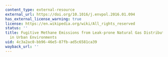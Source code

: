 ```yaml
---
content_type: external-resource
external_url: https://doi.org/10.1016/j.envpol.2016.01.094
has_external_license_warning: true
license: https://en.wikipedia.org/wiki/All_rights_reserved
status: ''
title: Fugitive Methane Emissions from Leak-prone Natural Gas Distribution Infrastructure
  in Urban Environments
uid: 4c3a2ac0-bb96-46e5-87fb-ad5c6581ca39
wayback_url: ''
---
```

